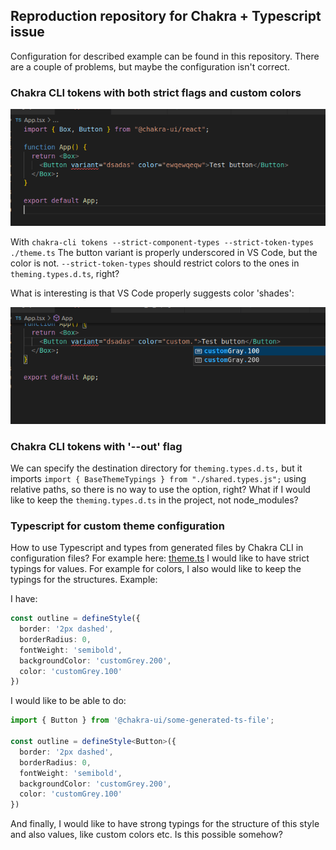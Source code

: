 ## Reproduction repository for Chakra + Typescript issue

Configuration for described example can be found in this repository. There are a couple of problems, but maybe the configuration isn't correct.

### Chakra CLI tokens with both strict flags and custom colors

![Chakra + TS 1](./public/screens/chakra_ts_1.png)

With `chakra-cli tokens --strict-component-types --strict-token-types ./theme.ts` The button variant is properly underscored in VS Code, but the color is not. `--strict-token-types` should restrict colors to the ones in `theming.types.d.ts`, right?

What is interesting is that VS Code properly suggests color 'shades':

![Chakra + TS 2](./public/screens/chakra_ts_2.png)

### Chakra CLI tokens with '--out' flag

We can specify the destination directory for `theming.types.d.ts,` but it imports `import { BaseThemeTypings } from "./shared.types.js";` using relative paths, so there is no way to use the option, right? What if I would like to keep the `theming.types.d.ts` in the project, not node_modules?

### Typescript for custom theme configuration

How to use Typescript and types from generated files by Chakra CLI in configuration files? For example here: [theme.ts](./theme.ts) I would like to have strict typings for values. For example for colors, I also would like to keep the typings for the structures. Example:

I have:
```typescript
const outline = defineStyle({
  border: '2px dashed',
  borderRadius: 0,
  fontWeight: 'semibold',
  backgroundColor: 'customGrey.200',
  color: 'customGrey.100'
})
```

I would like to be able to do:
```typescript
import { Button } from '@chakra-ui/some-generated-ts-file';

const outline = defineStyle<Button>({
  border: '2px dashed',
  borderRadius: 0,
  fontWeight: 'semibold',
  backgroundColor: 'customGrey.200',
  color: 'customGrey.100'
})
```

And finally, I would like to have strong typings for the structure of this style and also values, like custom colors etc. Is this possible somehow?
